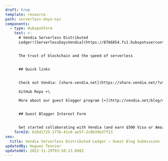 ```yaml
---
draft: true
template: resource
path: serverless-days-nyc
components:
  - type: HubspotForm
    text: >-
      # Vendia Serverless Distributed
      Ledger![ServerlessDaysVendia](https://8766854.fs1.hubspotusercontent-na1.net/hubfs/8766854/Event%20Images/ServerlessDaysVendia.png)


      The trust of blockchain and the speed of serverless


      ## Quick links


      Check out Vendia: [share.vendia.net](https://share.vendia.net/?utm_source=event&utm_medium=serverlessdaysnyc&utm_campaign=)\

      GitHub Repo ➡️\

      More about our guest blogger program [➡️](http://vendia.net/blog/vendia-guest-contributor-program)


      ## Guest Blogger Interest Form


      Get started collaborating with Vendia (and earn $500 Visa or Amazon gift card)
    formId: b16d1725-177b-41c6-ae57-2c0b39b37f23
seo:
  title: Vendia Serverless Distributed Ledger – Guest Blog Submission
updatedBy: Hugues Tennier
updatedAt: 2022-11-29T03:50:13.898Z
---
```

